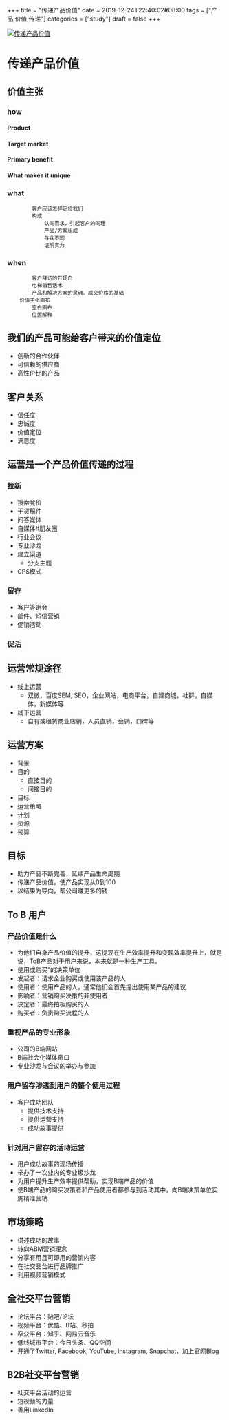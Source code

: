 +++
title = "传递产品价值"
date = 2019-12-24T22:40:02#08:00
tags = ["产品,价值,传递"]
categories = ["study"]
draft = false
+++

[![传递产品价值](https://pic1.superbed.cn/item/5e02202e76085c32899250ed.png)](https://pic1.superbed.cn/item/5e02202e76085c32899250ed.png)

# 传递产品价值
## 	价值主张
### how
#### Product
#### Target market
#### Primary benefit 
#### What makes it unique
### what
			客户应该怎样定位我们
			构成
				认同需求，引起客户的同理
				产品/方案组成
				与众不同
				证明实力
### when
			客户拜访的开场白
			电梯销售话术
			产品和解决方案的灵魂、成交价格的基础
		价值主张画布
			空白画布
			位置解释
## 	我们的产品可能给客户带来的价值定位
- 创新的合作伙伴
- 可信赖的供应商
- 高性价比的产品
## 	客户关系
- 信任度
- 忠诚度
- 价值定位
- 满意度
## 运营是一个产品价值传递的过程
### 拉新
- 搜索竞价
- 干货稿件
- 问答媒体
- 自媒体#朋友圈
- 行业会议
- 专业沙龙
- 建立渠道
  - 分支主题
- CPS模式
### 留存
- 客户答谢会
- 邮件、短信营销
- 促销活动
### 促活
## 运营常规途径
- 线上运营
  - 双微，百度SEM, SEO，企业网站，电商平台，自建商城，社群，自媒体，新媒体等
- 线下运营
  - 自有或租赁商业店销，人员直销，会销，口碑等
## 运营方案
- 背景
- 目的
  -	直接目的
  - 间接目的
- 目标
- 运营策略
- 计划
- 资源
- 预算
## 目标
- 助力产品不断完善，延续产品生命周期
- 传递产品价值，使产品实现从0到100
- 以结果为导向，帮公司赚更多的钱
## To B 用户
### 产品价值是什么
- 为他们自身产品价值的提升，这提现在生产效率提升和变现效率提升上，就是说，ToB产品对于用户来说，本来就是一种生产工具。
- 使用或购买”的决策单位
- 发起者：请求企业购买或使用该产品的人
- 使用者：使用产品的人，通常他们会首先提出使用某产品的建议
- 影响者：营销购买决策的非使用者
- 决定者：最终拍板购买的人
- 购买者：负责购买流程的人
### 重视产品的专业形象
- 公司的B端网站
- B端社会化媒体窗口
- 专业沙龙与会议的举办与参加
### 用户留存渗透到用户的整个使用过程
- 客户成功团队
  - 提供技术支持
  - 提供运营支持
  - 成功故事提供
### 针对用户留存的活动运营
- 用户成功故事的现场传播
- 举办了一次业内的专业级沙龙
- 为用户提升生产效率提供帮助，实现B端产品的价值
- 使B端产品的购买决策者和产品使用者都参与到活动其中，向B端决策单位实施精准营销
## 市场策略
- 讲述成功的故事
- 转向ABM营销理念
- 分享有用且可即用的营销内容
- 在社交品台进行品牌推广
- 利用视频营销模式
## 全社交平台营销
- 论坛平台：贴吧/论坛
- 视频平台：优酷、B站、秒拍
- 窄众平台：知乎、网易云音乐
- 低线城市平台：今日头条、QQ空间
- 开通了Twitter, Facebook, YouTube, Instagram, Snapchat，加上官网Blog
## B2B社交平台营销
- 社交平台活动的运营
- 短视频的力量
- 善用LinkedIn